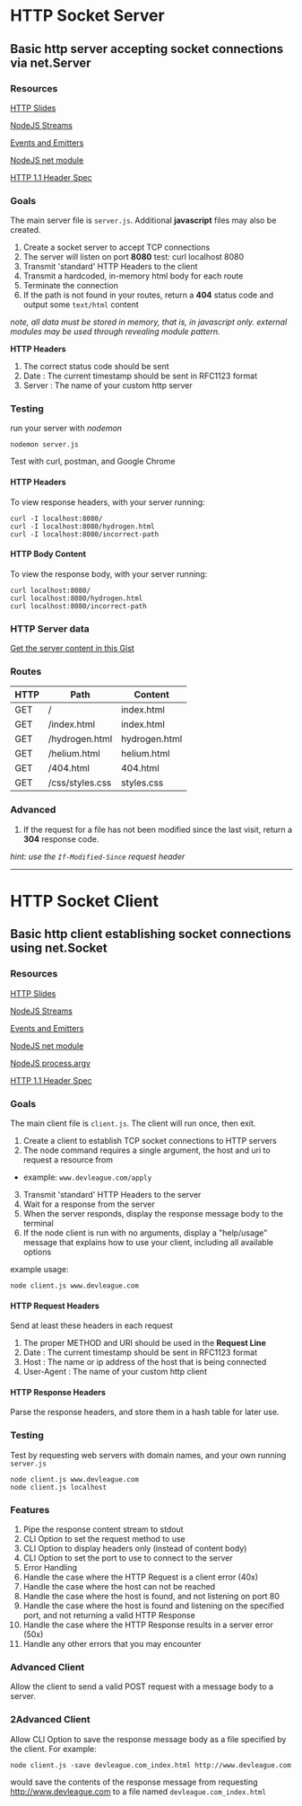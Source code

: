 # HTTP Socket Server

## Basic http server accepting socket connections via net.Server

### Resources

[HTTP Slides](http://slides.com/theremix/http)

[NodeJS Streams](http://slides.com/theremix/nodejs-streams)

[Events and Emitters](http://slides.com/theremix/events-and-emitters)

[NodeJS net module](https://nodejs.org/api/net.html)

[HTTP 1.1 Header Spec](http://www.w3.org/Protocols/rfc2616/rfc2616-sec14.html)

### Goals

The main server file is `server.js`. Additional **javascript** files may also be created.

1. Create a socket server to accept TCP connections
2. The server will listen on port **8080**
   test: curl localhost 8080
3. Transmit 'standard' HTTP Headers to the client
4. Transmit a hardcoded, in-memory html body for each route
5. Terminate the connection
6. If the path is not found in your routes, return a **404** status code and output some `text/html` content

_note, all data must be stored in memory, that is, in javascript only. external modules may be used through revealing module pattern._

**HTTP Headers**

1. The correct status code should be sent
1. Date : The current timestamp should be sent in RFC1123 format
1. Server : The name of your custom http server

### Testing

run your server with _nodemon_

`nodemon server.js`

Test with curl, postman, and Google Chrome

#### HTTP Headers

To view response headers, with your server running:

```
curl -I localhost:8080/
curl -I localhost:8080/hydrogen.html
curl -I localhost:8080/incorrect-path
```

#### HTTP Body Content

To view the response body, with your server running:

```
curl localhost:8080/
curl localhost:8080/hydrogen.html
curl localhost:8080/incorrect-path
```

### HTTP Server data

[Get the server content in this Gist](https://gist.github.com/theRemix/d926c96cb01c3465c98c)

### Routes

| HTTP | Path            | Content       |
| ---- | --------------- | ------------- |
| GET  | /               | index.html    |
| GET  | /index.html     | index.html    |
| GET  | /hydrogen.html  | hydrogen.html |
| GET  | /helium.html    | helium.html   |
| GET  | /404.html       | 404.html      |
| GET  | /css/styles.css | styles.css    |

### Advanced

1. If the request for a file has not been modified since the last visit, return a **304** response code.

_hint: use the `If-Modified-Since` request header_

---

# HTTP Socket Client

## Basic http client establishing socket connections using net.Socket

### Resources

[HTTP Slides](http://slides.com/theremix/http)

[NodeJS Streams](http://slides.com/theremix/nodejs-streams)

[Events and Emitters](http://slides.com/theremix/events-and-emitters)

[NodeJS net module](https://nodejs.org/api/net.html)

[NodeJS process.argv](https://nodejs.org/api/process.html#process_process_argv)

[HTTP 1.1 Header Spec](http://www.w3.org/Protocols/rfc2616/rfc2616-sec14.html)

### Goals

The main client file is `client.js`.
The client will run once, then exit.

1. Create a client to establish TCP socket connections to HTTP servers
2. The node command requires a single argument, the host and uri to request a resource from

- example: `www.devleague.com/apply`

3. Transmit 'standard' HTTP Headers to the server
4. Wait for a response from the server
5. When the server responds, display the response message body to the terminal
6. If the node client is run with no arguments, display a "help/usage" message that explains how to use your client, including all available options

example usage:

```
node client.js www.devleague.com
```

#### HTTP Request Headers

Send at least these headers in each request

1. The proper METHOD and URI should be used in the **Request Line**
1. Date : The current timestamp should be sent in RFC1123 format
1. Host : The name or ip address of the host that is being connected
1. User-Agent : The name of your custom http client

#### HTTP Response Headers

Parse the response headers, and store them in a hash table for later use.

### Testing

Test by requesting web servers with domain names, and your own running `server.js`

```
node client.js www.devleague.com
node client.js localhost
```

### Features

1. Pipe the response content stream to stdout
1. CLI Option to set the request method to use
1. CLI Option to display headers only (instead of content body)
1. CLI Option to set the port to use to connect to the server
1. Error Handling
1. Handle the case where the HTTP Request is a client error (40x)
1. Handle the case where the host can not be reached
1. Handle the case where the host is found, and not listening on port 80
1. Handle the case where the host is found and listening on the specified port, and not returning a valid HTTP Response
1. Handle the case where the HTTP Response results in a server error (50x)
1. Handle any other errors that you may encounter

### Advanced Client

Allow the client to send a valid POST request with a message body to a server.

### 2Advanced Client

Allow CLI Option to save the response message body as a file specified by the client.
For example:

```
node client.js -save devleague.com_index.html http://www.devleague.com
```

would save the contents of the response message from requesting http://www.devleague.com to a file named `devleague.com_index.html`
